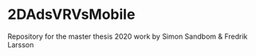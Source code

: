 # 2DAdsVRVsMobile
Repository for the master thesis 2020 work by Simon Sandbom &amp; Fredrik Larsson
